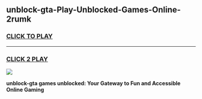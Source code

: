
## unblock-gta-Play-Unblocked-Games-Online-2rumk
<h3>
<a href="https://premium76.site?title=unblock-gta&ref=25A">CLICK TO PLAY</a></h3>
<hr>

<h3>
<a href="https://premium76.site?title=unblock-gta&ref=25A">CLICK 2 PLAY</a>
  
</h3>

<a href="https://premium76.site?title=unblock-gta&ref=25A"><img src="https://clearcache.store/games.png"></a>


**unblock-gta games unblocked: Your Gateway to Fun and Accessible Online Gaming**
